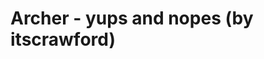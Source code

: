 <!--
id: 11942448621
link: http://tumblr.atmos.org/post/11942448621/archer-yups-and-nopes-by-itscrawford
slug: archer-yups-and-nopes-by-itscrawford
date: Wed Oct 26 2011 00:01:33 GMT-0700 (PDT)
publish: 2011-10-026
tags: 
title: Archer - yups and nopes (by itscrawford)
-->


Archer - yups and nopes (by itscrawford)
========================================




